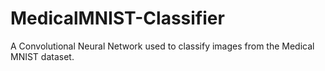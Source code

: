 # MedicalMNIST-Classifier

A Convolutional Neural Network used to classify images from the Medical MNIST dataset. 
